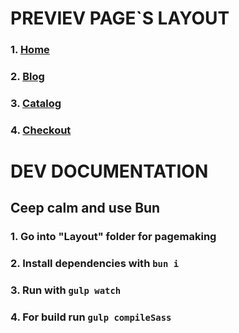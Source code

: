 # PREVIEV PAGE`S LAYOUT
### 1. [Home](https://handmade-hub.github.io/matiss/Layout/dist/index.html)
### 2. [Blog](https://handmade-hub.github.io/matiss/Layout/dist/blog.html)
### 3. [Catalog](https://handmade-hub.github.io/matiss/Layout/dist/catalog.html)
### 4. [Checkout](https://handmade-hub.github.io/matiss/Layout/dist/checkout.html)

# DEV DOCUMENTATION

## Ceep calm and use Bun

### 1. Go into "Layout" folder for pagemaking

### 2. Install dependencies with `bun i`

### 3. Run with `gulp watch`

### 4. For build run `gulp compileSass`
